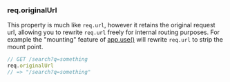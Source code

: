 <h3 id='req.originalUrl'>req.originalUrl</h3>

This property is much like `req.url`, however it retains
the original request url, allowing you to rewrite `req.url`
freely for internal routing purposes. For example the "mounting" feature
of <a href="#app.use">app.use()</a> will rewrite `req.url` to
strip the mount point.

~~~js
// GET /search?q=something
req.originalUrl
// => "/search?q=something"
~~~

